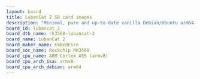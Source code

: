 ```yaml
---
layout: board
title: LubanCat 2 SD card images
description: "Minimal, pure and up-to-date vanilla Debian/Ubuntu arm64 SD card images for LubanCat 2 by EmbedFire, SoC: Rockchip RK3568, CPU ISA: armv8"
board_id: lubancat_2
board_dtb_name: rk3568-lubancat-2
board_name: LubanCat 2
board_maker_name: EmbedFire
board_soc_name: Rockchip RK3568
board_cpu_name: ARM Cortex A55 (armv8)
board_cpu_arch_isa: armv8
board_cpu_arch_debian: arm64
---
```

